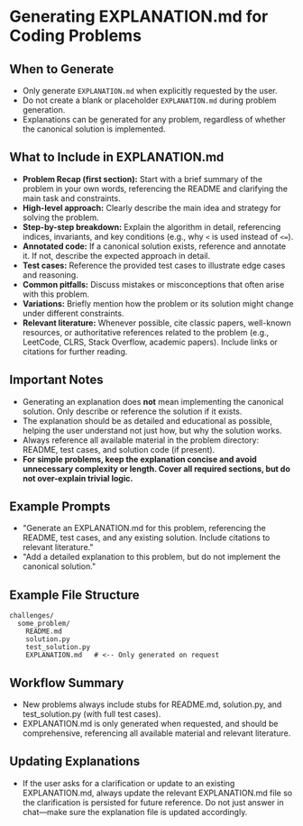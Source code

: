 # Generating EXPLANATION.md for Coding Problems

## When to Generate
- Only generate `EXPLANATION.md` when explicitly requested by the user.
- Do not create a blank or placeholder `EXPLANATION.md` during problem generation.
- Explanations can be generated for any problem, regardless of whether the canonical solution is implemented.

## What to Include in EXPLANATION.md
- **Problem Recap (first section):** Start with a brief summary of the problem in your own words, referencing the README and clarifying the main task and constraints.
- **High-level approach:** Clearly describe the main idea and strategy for solving the problem.
- **Step-by-step breakdown:** Explain the algorithm in detail, referencing indices, invariants, and key conditions (e.g., why `<` is used instead of `<=`).
- **Annotated code:** If a canonical solution exists, reference and annotate it. If not, describe the expected approach in detail.
- **Test cases:** Reference the provided test cases to illustrate edge cases and reasoning.
- **Common pitfalls:** Discuss mistakes or misconceptions that often arise with this problem.
- **Variations:** Briefly mention how the problem or its solution might change under different constraints.
- **Relevant literature:** Whenever possible, cite classic papers, well-known resources, or authoritative references related to the problem (e.g., LeetCode, CLRS, Stack Overflow, academic papers). Include links or citations for further reading.

## Important Notes
- Generating an explanation does **not** mean implementing the canonical solution. Only describe or reference the solution if it exists.
- The explanation should be as detailed and educational as possible, helping the user understand not just how, but why the solution works.
- Always reference all available material in the problem directory: README, test cases, and solution code (if present).
- **For simple problems, keep the explanation concise and avoid unnecessary complexity or length. Cover all required sections, but do not over-explain trivial logic.**

## Example Prompts
- "Generate an EXPLANATION.md for this problem, referencing the README, test cases, and any existing solution. Include citations to relevant literature."
- "Add a detailed explanation to this problem, but do not implement the canonical solution."

## Example File Structure
```
challenges/
  some_problem/
    README.md
    solution.py
    test_solution.py
    EXPLANATION.md   # <-- Only generated on request
```

## Workflow Summary
- New problems always include stubs for README.md, solution.py, and test_solution.py (with full test cases).
- EXPLANATION.md is only generated when requested, and should be comprehensive, referencing all available material and relevant literature. 

## Updating Explanations
- If the user asks for a clarification or update to an existing EXPLANATION.md, always update the relevant EXPLANATION.md file so the clarification is persisted for future reference. Do not just answer in chat—make sure the explanation file is updated accordingly. 